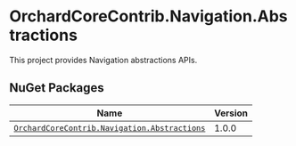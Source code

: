 # OrchardCoreContrib.Navigation.Abstractions

This project provides Navigation abstractions APIs.

## NuGet Packages

| Name | Version |
| --- | --- |
| [`OrchardCoreContrib.Navigation.Abstractions`](https://www.nuget.org/packages/OrchardCoreContrib.Navigation.Abstractions/1.0.0) | 1.0.0 |
